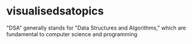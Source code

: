 # visualisedsatopics
"DSA" generally stands for "Data Structures and Algorithms," which are fundamental to computer science and programming
